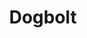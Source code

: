 ---
title: "Dogbolt"
description: "Online decompiler explorer that compares the output of various decompilers against the same binary to aid in reverse engineering."
platforms: ["web"]
categories: ["Rev"]
tags: ["decompiler", "binary-analysis", "reverse-engineering", "code-analysis", "web-based"]
url: "https://dogbolt.org/"
---